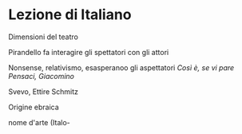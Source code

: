 # Lezione di Italiano

Dimensioni del teatro

Pirandello fa interagire gli spettatori con gli attori

Nonsense, relativismo, esasperanoo gli aspettatori
_Così è, se vi pare_
_Pensaci, Giacomino_


Svevo, Ettire Schmitz

Origine ebraica


nome d'arte (Italo-
<!--stackedit_data:
eyJoaXN0b3J5IjpbLTEzNjQ1NTY4MzZdfQ==
-->